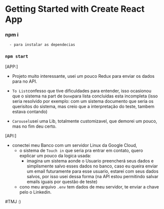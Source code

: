# Getting Started with Create React App

### npm i
      - para instalar as dependecias

### `npm start`


[APP:]
 - Projeto muito interessante, usei um pouco Redux para enviar os dados
  para no API.
 - `To List`confesso que tive dificuldades para entender, isso ocasionou
 que o sistema na part de `Done`para lista concluidas esta incompleta
 (isso seria resolvido por exemplo: com um sistema documento que seria
 os querisitos do sistema, mas creio que a interpretação do teste, tambem
  estava contando)

- `Carousel`usei uma Lib, totalmente customizavel, que demorei um pouco, mas
no fim deu certo.


[API:]
- conectei meu Banco com um servidor Linux da Google Cloud,
  - o sistema de `Touch in` que seria pra entrar em contato, quero explicar
  um pouco da logica usada:
    - imagina um sistema aonde o Usuario preencherá seus dados e simplismente
    salvo esses dados no banco, caso eu queira enviar um email futuramente
    para esse usuario, estarei com seus dados salvos, por isso usei dessa forma
    (na API estou permitindo salvar emails iguais por questão de teste)
  - cono meu arquivo `.env` tem dados de meu servidor, te enviar a chave pelo
  o Linkedin.


#TMJ :)
